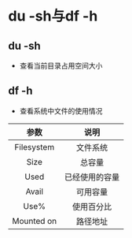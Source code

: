 # du -sh与df -h

## du -sh 

- 查看当前目录占用空间大小

## df -h

- 查看系统中文件的使用情况

|参数|说明|
|:--:|:--:|
|Filesystem|文件系统|
|Size|总容量|
|Used|已经使用的容量|
|Avail|可用容量|
|Use%|使用百分比|
|Mounted on|路径地址|


